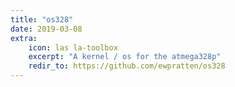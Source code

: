 ```yaml
---
title: "os328"
date: 2019-03-08
extra:
    icon: las la-toolbox
    excerpt: "A kernel / os for the atmega328p"
    redir_to: https://github.com/ewpratten/os328
---
```

